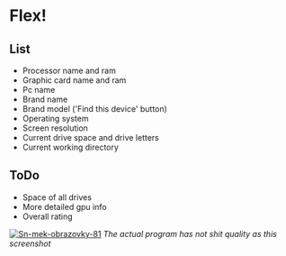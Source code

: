 # Flex!
## List
- Processor name and ram
- Graphic card name and ram
- Pc name
- Brand name
- Brand model ('Find this device' button)
- Operating system
- Screen resolution
- Current drive space and drive letters
- Current working directory
## ToDo
- Space of all drives
- More detailed gpu info
- Overall rating

<a href="https://ibb.co/HNtKDPw"><img src="https://i.ibb.co/28vF7MV/Sn-mek-obrazovky-81.png" alt="Sn-mek-obrazovky-81" border="0"></a>
_The actual program has not shit quality as this screenshot_
